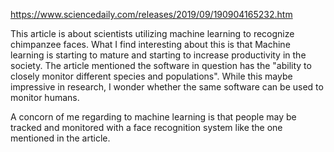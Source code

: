 https://www.sciencedaily.com/releases/2019/09/190904165232.htm

This article is about scientists utilizing machine learning to recognize chimpanzee faces. What I find interesting about this is that Machine learning is starting to mature and starting to increase productivity in the society. The article mentioned the software in question has the "ability to closely monitor different species and populations". While this maybe impressive in research, I wonder whether the same software can be used to monitor humans.

A concorn of me regarding to machine learning is that people may be tracked and monitored with a face recognition system like the one mentioned in the article. 